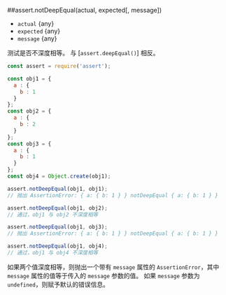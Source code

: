 ##assert.notDeepEqual(actual, expected[, message])
* `actual` {any}   
* `expected` {any}   
* `message` {any}   

测试是否不深度相等。
与 [`assert.deepEqual()`] 相反。

```js
const assert = require('assert');

const obj1 = {
  a : {
    b : 1
  }
};
const obj2 = {
  a : {
    b : 2
  }
};
const obj3 = {
  a : {
    b : 1
  }
};
const obj4 = Object.create(obj1);

assert.notDeepEqual(obj1, obj1);
// 抛出 AssertionError: { a: { b: 1 } } notDeepEqual { a: { b: 1 } }

assert.notDeepEqual(obj1, obj2);
// 通过，obj1 与 obj2 不深度相等

assert.notDeepEqual(obj1, obj3);
// 抛出 AssertionError: { a: { b: 1 } } notDeepEqual { a: { b: 1 } }

assert.notDeepEqual(obj1, obj4);
// 通过，obj1 与 obj4 不深度相等
```

如果两个值深度相等，则抛出一个带有 `message` 属性的 `AssertionError`，其中 `message` 属性的值等于传入的 `message` 参数的值。
如果 `message` 参数为 `undefined`，则赋予默认的错误信息。

